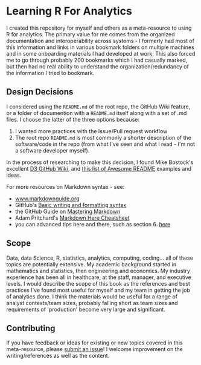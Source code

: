 # Learning R For Analytics
I created this repository for myself and others as a meta-resource to using R for analytics. The primary value for me comes from the organized documentation and interoperability across systems - I formerly had most of this information and links in various bookmark folders on multiple machines and in some onboarding materials I had developed at work. This also forced me to go through probably 200 bookmarks which I had casually marked, but then had no real ability to understand the organization/redundancy of the information I tried to bookmark.

## Design Decisions

I considered using the `README.md` of the root repo, the GitHub Wiki feature, or a folder of documention with a `README.md` itself along with a set of .md files. I choose the latter of the three options because:
1. I wanted more practices with the Issue/Pull request workflow
2. The root repo `README.md` is most commonly a shorter description of the software/code in the repo (from what I've seen and what I read - I'm not a software developer myself).

In the process of researching to make this decision, I found Mike Bostock's excellent [D3 GitHub Wiki](https://github.com/d3/d3/wiki), and [this list of Awesome README](https://github.com/matiassingers/awesome-readme) examples and ideas.

For more resources on Markdown syntax - see:
- www.markdownguide.org
- GitHub's [Basic writing and formatting syntax](https://help.github.com/en/github/writing-on-github/basic-writing-and-formatting-syntax)
- the GitHub Guide on [Mastering Markdown](https://guides.github.com/features/mastering-markdown/)
- Adam Pritchard's [Markdown Here Cheatsheet](https://github.com/adam-p/markdown-here/wiki/Markdown-Here-Cheatsheet)
- you can advanced tips here and there, such as section 6. [here](https://github.blog/2020-04-09-github-protips-tips-tricks-hacks-and-secrets-from-lee-reilly/#6-must-have-markdown-formatting-tips)

## Scope

Data, data Science, R, statistics, analytics, computing, coding... all of these topics are potentially extensive. My academic background started in mathematics and statistics, then engineering and economics. My industry experience has been all in healthcare, at the staff, manager, and executive levels. I would describe the scope of this book as the references and best practices I've found most useful for myself and my team in getting the job of analytics done. I think the materials would be useful for a range of analyst contexts/team sizes, probably falling short as team sizes and requirements of 'production' become very large and significant.

## Contributing

If you have feedback or ideas for existing or new topics covered in this meta-resource, please [submit an issue](https://github.com/brandonpope/learningR/issues/new/choose)! I welcome improvement on the writing/references as well as the content.
